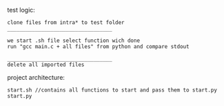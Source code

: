 test logic:

    clone files from intra* to test folder
    __________________________________

    we start .sh file select function wich done
    run "gcc main.c + all files" from python and compare stdout

    __________________________________
    delete all imported files

project architecture:

    start.sh //contains all functions to start and pass them to start.py
    start.py 

